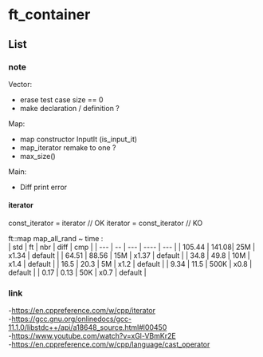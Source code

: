 # ft_container #

## List ##

### note ###
Vector:
* erase test case size == 0
* make declaration / definition ?

Map:
* map constructor InputIt (is_input_it)
* map_iterator remake to one ?
* max_size()

Main:
* Diff print error
#### iterator ####

const_iterator = iterator // OK
iterator = const_iterator // KO

ft::map map_all_rand ~ time :    
| std | ft | nbr | diff | cmp | 
| --- | -- | --- | ---- | --- |
| 105.44 | 141.08| 25M | x1.34 | default | 
| 64.51 | 88.56 | 15M | x1.37 | default |
| 34.8 | 49.8 | 10M | x1.4 | default |
| 16.5 | 20.3 | 5M | x1.2 | default |
| 9.34 | 11.5 | 500K | x0.8 | default |
| 0.17 | 0.13 | 50K | x0.7 | default |
    
### link ###
-https://en.cppreference.com/w/cpp/iterator<br>
-https://gcc.gnu.org/onlinedocs/gcc-11.1.0/libstdc++/api/a18648_source.html#l00450<br>
-https://www.youtube.com/watch?v=xGl-VBmKr2E<br>
-https://en.cppreference.com/w/cpp/language/cast_operator<br>
